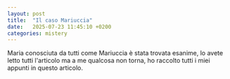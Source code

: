 ```yaml
---
layout: post
title:  "Il caso Mariuccia"
date:   2025-07-23 11:45:10 +0200
categories: mistery
---
```

Maria conosciuta da tutti come Mariuccia è stata trovata esanime, lo avete letto tutti l'articolo ma a me qualcosa non torna, ho raccolto tutti i miei appunti in questo articolo.